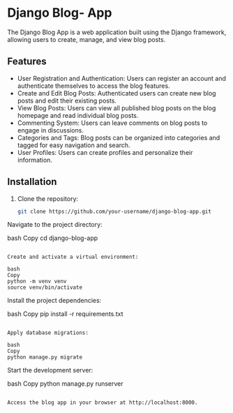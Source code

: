 
# Django Blog- App

The Django Blog App is a web application built using the Django framework, allowing users to create, manage, and view blog posts.

## Features

- User Registration and Authentication: Users can register an account and authenticate themselves to access the blog features.
- Create and Edit Blog Posts: Authenticated users can create new blog posts and edit their existing posts.
- View Blog Posts: Users can view all published blog posts on the blog homepage and read individual blog posts.
- Commenting System: Users can leave comments on blog posts to engage in discussions.
- Categories and Tags: Blog posts can be organized into categories and tagged for easy navigation and search.
- User Profiles: Users can create profiles and personalize their information.

## Installation

1. Clone the repository:

   ```bash
   git clone https://github.com/your-username/django-blog-app.git
Navigate to the project directory:

bash
Copy
cd django-blog-app
```

Create and activate a virtual environment:

bash
Copy
python -m venv venv
source venv/bin/activate
```

Install the project dependencies:

bash
Copy
pip install -r requirements.txt
```

Apply database migrations:

bash
Copy
python manage.py migrate
```

Start the development server:

bash
Copy
python manage.py runserver
```

Access the blog app in your browser at http://localhost:8000.

